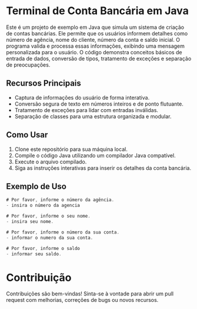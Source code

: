 # Terminal de Conta Bancária em Java

Este é um projeto de exemplo em Java que simula um sistema de criação de contas bancárias. Ele permite que os usuários informem detalhes como número de agência, nome do cliente, número da conta e saldo inicial. O programa valida e processa essas informações, exibindo uma mensagem personalizada para o usuário. O código demonstra conceitos básicos de entrada de dados, conversão de tipos, tratamento de exceções e separação de preocupações.

## Recursos Principais

- Captura de informações do usuário de forma interativa.
- Conversão segura de texto em números inteiros e de ponto flutuante.
- Tratamento de exceções para lidar com entradas inválidas.
- Separação de classes para uma estrutura organizada e modular.

## Como Usar

1. Clone este repositório para sua máquina local.
2. Compile o código Java utilizando um compilador Java compatível.
3. Execute o arquivo compilado.
4. Siga as instruções interativas para inserir os detalhes da conta bancária.

## Exemplo de Uso

```java
# Por favor, informe o número da agência.
- insira o número da agencia

# Por favor, informe o seu nome.
- insira seu nome.

# Por favor, informe o número da sua conta.
- informar o numero da sua conta.

# Por favor, informe o saldo
- informar seu saldo.
```
# Contribuição

Contribuições são bem-vindas! Sinta-se à vontade para abrir um pull request com melhorias, correções de bugs ou novos recursos.

